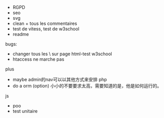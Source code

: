 

* RGPD
* seo
* svg
* clean + tous les commentaires
* test de vitess, test de w3school
* readme

bugs:
* changer tous les \ sur page html-test w3school
* htaccess ne marche pas




plus 

* maybe admin的nav可以以其他方式来安排
php
* do a orm (option) 小小的不要要求太高，需要知道的是，他是如何运行的。

js
* poo
* test unitaire






